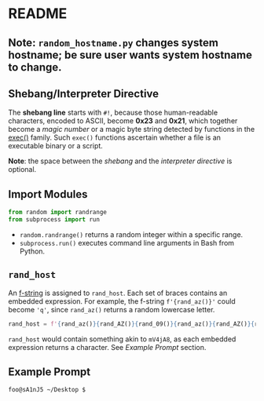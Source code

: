 # README

## Note: `random_hostname.py` changes system hostname; be sure user wants system hostname to change.

## Shebang/Interpreter Directive

The **shebang line** starts with `#!`, because those human-readable characters, encoded to ASCII, become **0x23** and **0x21**, which together become a _magic number_ or a magic byte string detected by functions in the [exec()](http://man7.org/linux/man-pages/man3/exec.3.html) family. Such `exec()` functions ascertain whether a file is an executable binary or a script.

**Note**: the space between the _shebang_ and the _interpreter directive_ is optional.

## Import Modules

```python
from random import randrange
from subprocess import run
```

- `random.randrange()` returns a random integer within a specific range.
- `subprocess.run()` executes command line arguments in Bash from Python.

## `rand_host`

An [f-string](https://www.python.org/dev/peps/pep-0498/) is assigned to `rand_host`. Each set of braces contains an embedded expression. For example, the f-string `f'{rand_az()}'` could become `'q'`, since `rand_az()` returns a random lowercase letter.

```python
rand_host = f'{rand_az()}{rand_AZ()}{rand_09()}{rand_az()}{rand_AZ()}{rand_09()}'
```

`rand_host` would contain something akin to `mV4jA8`, as each embedded expression returns a character. See _Example Prompt_ section.

## Example Prompt

```shell
foo@sA1nJ5 ~/Desktop $
```
